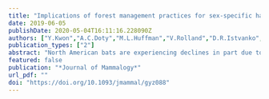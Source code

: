 ```yaml
---
title: "Implications of forest management practices for sex-specific habitat use by Nycticeius humeralis"
date: 2019-06-05
publishDate: 2020-05-04T16:11:16.228090Z
authors: ["Y.Kwon","A.C.Doty","M.L.Huffman","V.Rolland","D.R.Istvanko","T.S.Risch"]
publication_types: ["2"]
abstract: "North American bats are experiencing declines in part due to anthropogenic impacts resulting in habitat loss and disturbance. In eastern deciduous forests, bats rely on forest resources for all or part of the year. Therefore, to promote conservation of bats, it is essential to determine whether current forest management techniques are compatible with habitat use by bats. We evaluated the relative effect of landscape characteristics, including forest management variables, on sex-specific foraging habitat of an insectivorous forest-dwelling bat species, the evening bat (Nycticeius humeralis), and predicted areas of suitable habitat for N. humeralis. A total of 18 variables were assessed using a maximum-entropy (Maxent) machine-learning approach: eight land use–land cover classes, three stand types, two topography measures, normalized difference vegetation index, and four forest management variables. Females showed the highest probability of presence closer to stands treated with prescribed fire, whereas males showed the highest probability of presence closer to reforested stands. In general, males exhibited more flexibility than females in their habitat selection. The Maxent model further indicated that habitat associated with suitability of > 70% was ~4 times larger for males than females, and predicted an additional area of suitable foraging habitat where no presence locations had been recorded. Our modeling approach may be suitable for other researchers to derive models appropriate for a wide range of bat species."
featured: false
publication: "*Journal of Mammalogy*"
url_pdf: ""
doi: "https://doi.org/10.1093/jmammal/gyz088"
---
```

